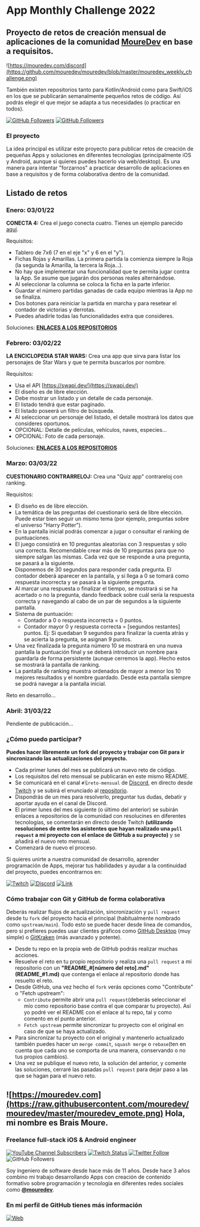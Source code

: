 # App Monthly Challenge 2022
## Proyecto de retos de creación mensual de aplicaciones de la comunidad **[MoureDev](https://moure.dev)** en base a requisitos.

![https://mouredev.com/discord](https://github.com/mouredev/mouredev/blob/master/mouredev_weekly_challenge.png)

También existen repositorios tanto para Kotlin/Android como para Swift/iOS en los que se publicarán semanalmente pequeños retos de código. Así podrás elegir el que mejor se adapta a tus necesidades (o practicar en todos).

[![GitHub Followers](https://img.shields.io/github/stars/mouredev/Weekly-Challenge-2022-Kotlin?label=Repositorio%20público%20retos%20Kotlin/Android&style=social)](https://github.com/mouredev/Weekly-Challenge-2022-Kotlin)
[![GitHub Followers](https://img.shields.io/github/stars/mouredev/Weekly-Challenge-2022-Swift?label=Repositorio%20público%20retos%20Swift/iOS&style=social)](https://github.com/mouredev/Weekly-Challenge-2022-Swift)

### El proyecto
La idea principal es utilizar este proyecto para publicar retos de creación de pequeñas Apps y soluciones en diferentes tecnologías (principalmente iOS y Android, aunque si quieres puedes hacerlo via web/desktop). Es una manera para intentar "forzarnos" a practicar desarrollo de aplicaciones en base a requisitos y de forma colaborativa dentro de la comunidad.

## Listado de retos
### Enero: 03/01/22
**CONECTA 4:** Crea el juego conecta cuatro. Tienes un ejemplo parecido [aquí](https://solitariosonline.es/conecta-4). 

Requisitos:

* Tablero de 7x6 (7 en el eje "x" y 6 en el "y").
* Fichas Rojas y Amarillas. La primera partida la comienza siempre la Roja (la segunda la Amarilla, la tercera la Roja...).
* No hay que implementar una funcionalidad que te permita jugar contra la App. Se asume que jugarán dos personas reales alternándose.
* Al seleccionar la columna se coloca la ficha en la parte inferior.
* Guardar el número partidas ganadas de cada equipo mientras la App no se finaliza.
* Dos botones para reiniciar la partida en marcha y para resetear el contador de victorias y derrotas.
* Puedes añadirle todas las funcionalidades extra que consideres.

Soluciones: [**ENLACES A LOS REPOSITORIOS**](./SolucionesReto01.md)

### Febrero: 03/02/22
**LA ENCICLOPEDIA STAR WARS:** Crea una app que sirva para listar los personajes de Star Wars y que te permita buscarlos por nombre.

Requisitos:

* Usa el API [https://swapi.dev/](https://swapi.dev/)
* El diseño es de libre elección.
* Debe mostrar un listado y un detalle de cada personaje.
* El listado tendrá que estar paginado.
* El listado poseerá un filtro de búsqueda.
* Al seleccionar un personaje del listado, el detalle mostrará los datos que consideres oportunos.
* OPCIONAL: Detalle de películas, vehículos, naves, especies...
* OPCIONAL: Foto de cada personaje.

Soluciones: [**ENLACES A LOS REPOSITORIOS**](./SolucionesReto02.md)

### Marzo: 03/03/22
**CUESTIONARIO CONTRARRELOJ:** Crea una "Quiz app" contrareloj con ranking. 

Requisitos:

* El diseño es de libre elección.
* La temática de las preguntas del cuestionario será de libre elección. Puede estar bien seguir un mismo tema (por ejemplo, preguntas sobre el universo "Harry Potter").
* En la pantalla inicial podrás comenzar a jugar o consultar el ranking de puntuaciones.
* El juego consistirá en 10 preguntas aleatorias con 3 respuestas y sólo una correcta. Recomendable crear más de 10 preguntas para que no siempre salgan las mismas. Cada vez que se responde a una pregunta, se pasará a la siguiente.
* Disponemos de 30 segundos para responder cada pregunta. El contador deberá aparecer en la pantalla, y si llega a 0 se tomará como respuesta incorrecta y se pasará a la siguiente pregunta.
* Al marcar una respuesta o finalizar el tiempo, se mostrará si se ha acertado o no la pregunta, dando feedback sobre cuál sería la respuesta correcta y navegando al cabo de un par de segundos a la siguiente pantalla.
* Sistema de puntuación:
	* Contador a 0 o respuesta incorrecta = 0 puntos.
	* Contador mayor 0 y respuesta correcta = [segundos restantes] puntos. Ej: Si quedaban 9 segundos para finalizar la cuenta atrás y se acierta la pregunta, se asignan 9 puntos.
* Una vez finalizada la pregunta número 10 se mostrará en una nueva pantalla la puntuación final y se deberá introducir un nombre para guardarla de forma persistente (aunque cerremos la app). Hecho estos se mostrará la pantalla de ranking.
* La pantalla de ranking muestra ordenados de mayor a menor los 10 mejores resultados y el nombre guardado. Desde esta pantalla siempre se podrá navegar a la pantalla inicial.

Reto en desarrollo...

### Abril: 31/03/22
Pendiente de publicación...

### ¿Cómo puedo participar?

**Puedes hacer libremente un fork del proyecto y trabajar con Git para ir sincronizando las actualizaciones del proyecto.**

* Cada primer lunes del mes se publicará un nuevo reto de código.
* Los requisitos del reto mensual se publicarán en este mismo README.
* Se comunicará en el canal `#🗓reto-mensual` de [Discord](https://mouredev.com/discord), en directo desde [Twitch](https://twitch.tv/mouredev) y se subirá el enunciado al [repositorio](https://github.com/mouredev/Monthly-App-Challenge-2022).
* Dispondrás de un mes para resolverlo, preguntar tus dudas, debatir y aportar ayuda en el canal de Discord.
* El primer lunes del mes siguiente (o último del anterior) se subirán enlaces a repositorios de la comunidad con resolucines en diferentes tecnologías, se comentarán en directo desde Twitch **(utilizando resoluciones de entre los asistentes que hayan realizado una `pull request` a mi proyecto con el enlace de GitHub a su proyecto)** y se añadirá el nuevo reto mensual.
* Comenzará de nuevo el proceso.

Si quieres unirte a nuestra comunidad de desarrollo, aprender programación de Apps, mejorar tus habilidades y ayudar a la continuidad del proyecto, puedes encontrarnos en:

[![Twitch](https://img.shields.io/badge/Twitch-Retos_en_directo-9146FF?style=for-the-badge&logo=twitch&logoColor=white&labelColor=101010)](https://twitch.tv/mouredev)
[![Discord](https://img.shields.io/badge/Discord-Canal_de_chat_para_retos-5865F2?style=for-the-badge&logo=discord&logoColor=white&labelColor=101010)](https://mouredev.com/discord)
[![Link](https://img.shields.io/badge/Links_de_interés-moure.dev-39E09B?style=for-the-badge&logo=Linktree&logoColor=white&labelColor=101010)](https://mouredev.com)

### Cómo trabajar con Git y GitHub de forma colaborativa

Deberás realizar flujos de actualización, sincronización y `pull request` desde tu `fork` del proyecto hacia el principal (habitualmente nombrado como `upstream/main`).
Todo esto se puede hacer desde línea de comandos, pero si prefieres puedes usar clientes gráficos como [GitHub Desktop](https://desktop.github.com/) (muy simple) o [GitKraken](https://www.gitkraken.com/invite/cZWhJq1v) (más avanzado y potente).

* Desde tu repo en la propia web de GitHub podrás realizar muchas acciones.
* Resuelve el reto en tu propio repositorio y realiza una `pull request` a mi repositorio con un **"README_#[número del reto].md" (README_#1.md)** que contenga el enlace al repositorio donde has resuelto el reto.
* Desde GitHub, una vez hecho el `fork` verás opciones como "Contribute" o "Fetch upstream":
	* `Contribute` permite abrir una `pull request`(deberás seleccionar el mío como repositorio base contra el que comparar tu proyecto). Así yo podré ver el README con el enlace al tu repo, tal y como comento en el punto anterior. 
	* `Fetch upstream` permite sincronizar tu proyecto con el original en caso de que se haya actualizado.
* Para sincronizar tu proyecto con el original y mantenerlo actualizado también puedes hacer un `merge commit`, `squash merge` o `rebase`(ten en cuenta que cada uno se comporta de una manera, conservando o no tus propios cambios).
* Una vez se publique el nuevo reto, la solución del anterior, y comente las soluciones, cerraré las pasadas `pull request` para dejar paso a las que se hagan para el nuevo reto.

## ![https://mouredev.com](https://raw.githubusercontent.com/mouredev/mouredev/master/mouredev_emote.png) Hola, mi nombre es Brais Moure.
### Freelance full-stack iOS & Android engineer

[![YouTube Channel Subscribers](https://img.shields.io/youtube/channel/subscribers/UCxPD7bsocoAMq8Dj18kmGyQ?style=social)](https://youtube.com/mouredevapps?sub_confirmation=1)
[![Twitch Status](https://img.shields.io/twitch/status/mouredev?style=social)](https://twitch.com/mouredev)
[![Twitter Follow](https://img.shields.io/twitter/follow/mouredev?style=social)](https://twitter.com/mouredev)
![GitHub Followers](https://img.shields.io/github/followers/mouredev?style=social)

Soy ingeniero de software desde hace más de 11 años. Desde hace 3 años combino mi trabajo desarrollando Apps con creación de contenido formativo sobre programación y tecnología en diferentes redes sociales como **[@mouredev](https://moure.dev)**.

### En mi perfil de GitHub tienes más información

[![Web](https://img.shields.io/badge/GitHub-MoureDev-14a1f0?style=for-the-badge&logo=github&logoColor=white&labelColor=101010)](https://github.com/mouredev)
